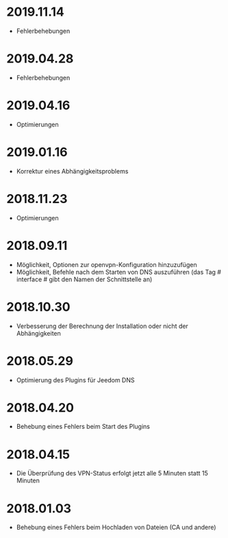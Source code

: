 # 2019.11.14

- Fehlerbehebungen

# 2019.04.28

- Fehlerbehebungen

# 2019.04.16

- Optimierungen

# 2019.01.16

- Korrektur eines Abhängigkeitsproblems

# 2018.11.23

- Optimierungen

# 2018.09.11

- Möglichkeit, Optionen zur openvpn-Konfiguration hinzuzufügen
- Möglichkeit, Befehle nach dem Starten von DNS auszuführen (das Tag # interface # gibt den Namen der Schnittstelle an)

# 2018.10.30

- Verbesserung der Berechnung der Installation oder nicht der Abhängigkeiten

# 2018.05.29

- Optimierung des Plugins für Jeedom DNS

# 2018.04.20

- Behebung eines Fehlers beim Start des Plugins

# 2018.04.15

- Die Überprüfung des VPN-Status erfolgt jetzt alle 5 Minuten statt 15 Minuten

# 2018.01.03

-	Behebung eines Fehlers beim Hochladen von Dateien (CA und andere)

